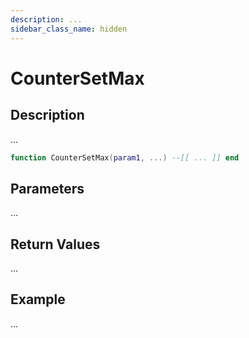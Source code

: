 ```yaml
---
description: ...
sidebar_class_name: hidden
---
```


# CounterSetMax

## Description

...

```lua
function CounterSetMax(param1, ...) --[[ ... ]] end
```

## Parameters

...

## Return Values

...

## Example

...

